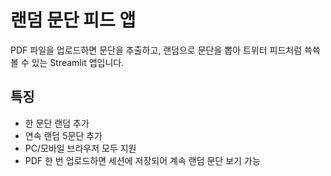 # 랜덤 문단 피드 앱

PDF 파일을 업로드하면 문단을 추출하고, 랜덤으로 문단을 뽑아 트위터 피드처럼 쓱쓱 볼 수 있는 Streamlit 앱입니다.

## 특징
- 한 문단 랜덤 추가
- 연속 랜덤 5문단 추가
- PC/모바일 브라우저 모두 지원
- PDF 한 번 업로드하면 세션에 저장되어 계속 랜덤 문단 보기 가능
